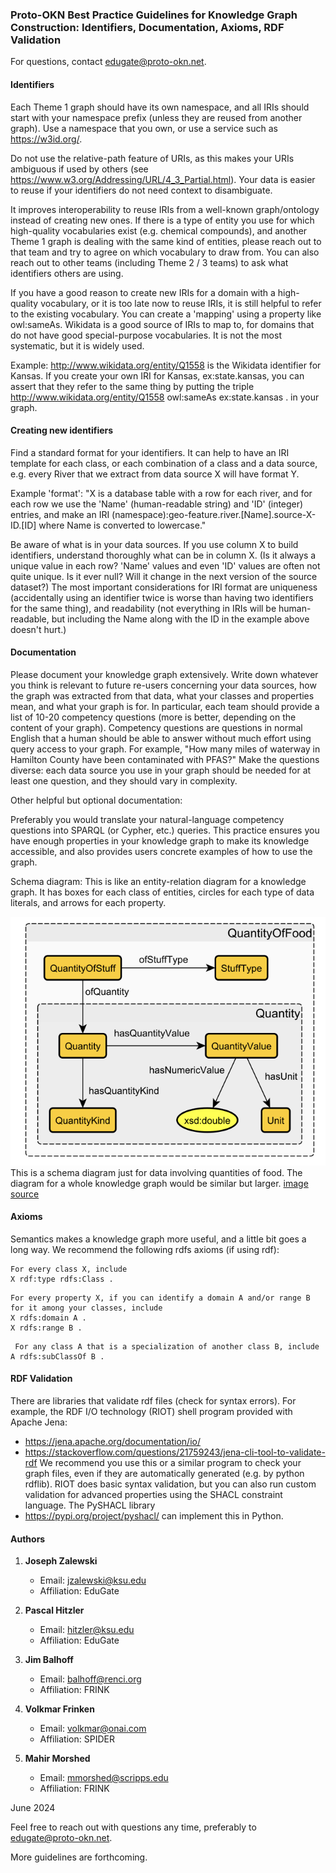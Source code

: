 
### **Proto-OKN Best Practice Guidelines for Knowledge Graph Construction: Identifiers, Documentation, Axioms, RDF Validation**


For questions, contact edugate@proto-okn.net.

#### **Identifiers**

Each Theme 1 graph should have its own namespace, and all IRIs should start with your namespace prefix (unless they are reused from another graph). Use a namespace that you own, or use a service such as https://w3id.org/. 

Do not use the relative-path feature of URIs, as this makes your URIs ambiguous if used by others (see https://www.w3.org/Addressing/URL/4_3_Partial.html). Your data is easier to reuse if your identifiers do not need context to disambiguate.

It improves interoperability to reuse IRIs from a well-known graph/ontology instead of creating new ones. If there is a type of entity you use for which high-quality vocabularies exist (e.g. chemical compounds), and another Theme 1 graph is dealing with the same kind of entities, please reach out to that team and try to agree on which vocabulary to draw from. You can also reach out to other teams (including Theme 2 / 3 teams) to ask what identifiers others are using.

If you have a good reason to create new IRIs for a domain with a high-quality vocabulary, or it is too late now to reuse IRIs, it is still helpful to refer to the existing vocabulary. You can create a 'mapping' using a property like owl:sameAs. Wikidata is a good source of IRIs to map to, for domains that do not have good special-purpose vocabularies. It is not the most systematic, but it is widely used.

Example: <http://www.wikidata.org/entity/Q1558> is the Wikidata identifier for Kansas. If you create your own IRI for Kansas, ex:state.kansas, you can assert that they refer to the same thing by putting the triple
<http://www.wikidata.org/entity/Q1558> 	owl:sameAs 	ex:state.kansas .
in your graph.


#### **Creating new identifiers**

Find a standard format for your identifiers. It can help to have an IRI template for each class, or each combination of a class and a data source, e.g. every River that we extract from data source X will have format Y. 

Example 'format':
"X is a database table with a row for each river, and for each row we use the 'Name' (human-readable string) and 'ID' (integer) entries, and make an IRI
(namespace):geo-feature.river.[Name].source-X-ID.[ID]
where Name is converted to lowercase."

Be aware of what is in your data sources. If you use column X to build identifiers, understand thoroughly what can be in column X. (Is it always a unique value in each row? 'Name' values and even 'ID' values are often not quite unique. Is it ever null? Will it change in the next version of the source dataset?) The most important considerations for IRI format are uniqueness (accidentally using an identifier twice is worse than having two identifiers for the same thing), and readability (not everything in IRIs will be human-readable, but including the Name along with the ID in the example above doesn't hurt.)



#### **Documentation**

Please document your knowledge graph extensively. Write down whatever you think is relevant to future re-users concerning your data sources, how the graph was extracted from that data, what your classes and properties mean, and what your graph is for. In particular, each team should provide a list of 10-20 competency questions (more is better, depending on the content of your graph). Competency questions are questions in normal English that a human should be able to answer without much effort using query access to your graph. For example, "How many miles of waterway in Hamilton County have been contaminated with PFAS?" Make the questions diverse: each data source you use in your graph should be needed for at least one question, and they should vary in complexity.

Other helpful but optional documentation:

Preferably you would translate your natural-language competency questions into SPARQL (or Cypher, etc.) queries. This practice ensures you have enough properties in your knowledge graph to make its knowledge accessible, and also provides users concrete examples of how to use the graph.

Schema diagram: This is like an entity-relation diagram for a knowledge graph. It has boxes for each class of entities, circles for each type of data literals, and arrows for each property.


![QuantityofStuffPattern](../assets/images/%20QuantityOfStuff-pattern.png)
This is a schema diagram just for data involving quantities of food. The diagram for a whole knowledge graph would be similar but larger.
[image source](https://daselab.cs.ksu.edu/sites/default/files/2020-mom-tutorial.pdf)


#### **Axioms**

Semantics makes a knowledge graph more useful, and a little bit goes a long way. We recommend the following rdfs axioms (if using rdf):

```
For every class X, include
X rdf:type rdfs:Class .
```

```
For every property X, if you can identify a domain A and/or range B for it among your classes, include
X rdfs:domain A .
X rdfs:range B .
```
```
 For any class A that is a specialization of another class B, include
A rdfs:subClassOf B .
```

#### **RDF Validation**

There are libraries that validate rdf files (check for syntax errors). For example, the RDF I/O technology (RIOT) shell program provided with Apache Jena: 
* https://jena.apache.org/documentation/io/ 
* https://stackoverflow.com/questions/21759243/jena-cli-tool-to-validate-rdf
We recommend you use this or a similar program to check your graph files, even if they are automatically generated (e.g. by python rdflib). RIOT does basic syntax validation, but you can also run custom validation for advanced properties using the SHACL constraint language. The PySHACL library 
* https://pypi.org/project/pyshacl/
can implement this in Python.

#### **Authors**

1. **Joseph Zalewski**
   - Email: [jzalewski@ksu.edu](mailto:jzalewski@ksu.edu)
   - Affiliation: EduGate

2. **Pascal Hitzler**
   - Email: [hitzler@ksu.edu](mailto:hitzler@ksu.edu)
   - Affiliation: EduGate

3. **Jim Balhoff**
   - Email: [balhoff@renci.org](mailto:balhoff@renci.org)
   - Affiliation: FRINK

4. **Volkmar Frinken**
   - Email: [volkmar@onai.com](mailto:volkmar@onai.com)
   - Affiliation: SPIDER

5. **Mahir Morshed**
   - Email: [mmorshed@scripps.edu](mailto:mmorshed@scripps.edu)
   - Affiliation: FRINK


June 2024

Feel free to reach out with questions any time, preferably to edugate@proto-okn.net.

More guidelines are forthcoming.




